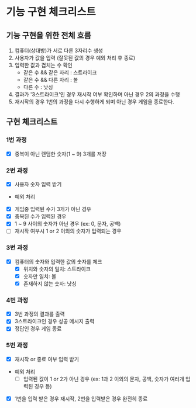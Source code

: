 # 기능 구현 체크리스트

## 기능 구현을 위한 전체 흐름

1. 컴퓨터(상대방)가 서로 다른 3자리수 생성
2. 사용자가 값을 입력 (잘못된 값의 경우 예외 처리 후 종료)
3. 입력한 값과 겹치는 수 확인
    - 같은 수 && 같은 자리 : 스트라이크
    - 같은 수 && 다른 자리 : 볼
    - 다른 수 : 낫싱
4. 결과가 '3스트라이크'인 경우 재시작 여부 확인하며 아닌 경우 2의 과정을 수행
5. 재시작의 경우 1번의 과정을 다시 수행하게 되며 아닌 경우 게임을 종료한다.

## 구현 체크리스트

### 1번 과정

- [x] 중복이 아닌 랜덤한 숫자(1 ~ 9) 3개를 저장

### 2번 과정

- [x] 사용자 숫자 입력 받기
- 예외 처리
- [x] 게임중 입력된 수가 3개가 아닌 경우
- [x] 중복된 수가 입력된 경우
- [x] 1 ~ 9 사이의 숫자가 아닌 경우 (ex: 0, 문자, 공백)
- [ ] 재시작 여부시 1 or 2 이외의 숫자가 입력되는 경우

### 3번 과정

- [x] 컴퓨터의 숫자와 입력한 값의 숫자를 체크
    - [x] 위치와 숫자의 일치: 스트라이크
    - [x] 숫자만 일치: 볼
    - [x] 존재하지 않는 숫자: 낫싱

### 4번 과정

- [x] 3번 과정의 결과를 출력
- [x] 3스트라이크인 경우 성공 메시지 출력
- [x] 정답인 경우 게임 종료

### 5번 과정

- [x] 재시작 or 종료 여부 입력 받기
- 예외 처리
    - [ ] 입력된 값이 1 or 2가 아닌 경우 (ex: 1과 2 이외의 문자, 공백, 숫자가 여러개 입력된 경우 등)
- [x] 1번을 입력 받은 경우 재시작, 2번을 입력받은 경우 완전히 종료